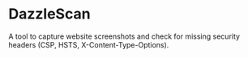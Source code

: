 # DazzleScan
A tool to capture website screenshots and check for missing security headers (CSP, HSTS, X-Content-Type-Options).
